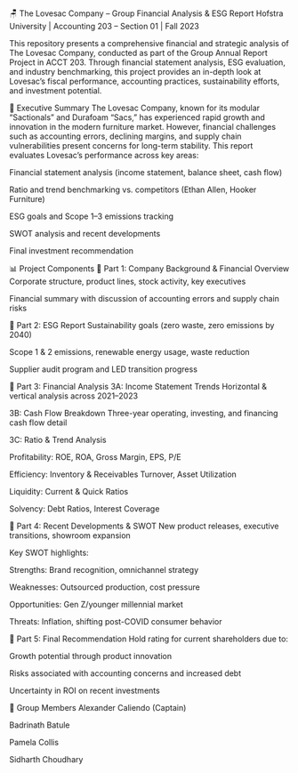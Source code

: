 🪑 The Lovesac Company – Group Financial Analysis & ESG Report
Hofstra University | Accounting 203 – Section 01 | Fall 2023

This repository presents a comprehensive financial and strategic analysis of The Lovesac Company, conducted as part of the Group Annual Report Project in ACCT 203. Through financial statement analysis, ESG evaluation, and industry benchmarking, this project provides an in-depth look at Lovesac’s fiscal performance, accounting practices, sustainability efforts, and investment potential.

📌 Executive Summary
The Lovesac Company, known for its modular “Sactionals” and Durafoam “Sacs,” has experienced rapid growth and innovation in the modern furniture market. However, financial challenges such as accounting errors, declining margins, and supply chain vulnerabilities present concerns for long-term stability. This report evaluates Lovesac’s performance across key areas:

Financial statement analysis (income statement, balance sheet, cash flow)

Ratio and trend benchmarking vs. competitors (Ethan Allen, Hooker Furniture)

ESG goals and Scope 1–3 emissions tracking

SWOT analysis and recent developments

Final investment recommendation

📊 Project Components
🔹 Part 1: Company Background & Financial Overview
Corporate structure, product lines, stock activity, key executives

Financial summary with discussion of accounting errors and supply chain risks

🔹 Part 2: ESG Report
Sustainability goals (zero waste, zero emissions by 2040)

Scope 1 & 2 emissions, renewable energy usage, waste reduction

Supplier audit program and LED transition progress

🔹 Part 3: Financial Analysis
3A: Income Statement Trends
Horizontal & vertical analysis across 2021–2023

3B: Cash Flow Breakdown
Three-year operating, investing, and financing cash flow detail

3C: Ratio & Trend Analysis

Profitability: ROE, ROA, Gross Margin, EPS, P/E

Efficiency: Inventory & Receivables Turnover, Asset Utilization

Liquidity: Current & Quick Ratios

Solvency: Debt Ratios, Interest Coverage

🔹 Part 4: Recent Developments & SWOT
New product releases, executive transitions, showroom expansion

Key SWOT highlights:

Strengths: Brand recognition, omnichannel strategy

Weaknesses: Outsourced production, cost pressure

Opportunities: Gen Z/younger millennial market

Threats: Inflation, shifting post-COVID consumer behavior

🔹 Part 5: Final Recommendation
Hold rating for current shareholders due to:

Growth potential through product innovation

Risks associated with accounting concerns and increased debt

Uncertainty in ROI on recent investments

👥 Group Members
Alexander Caliendo (Captain)

Badrinath Batule

Pamela Collis

Sidharth Choudhary



